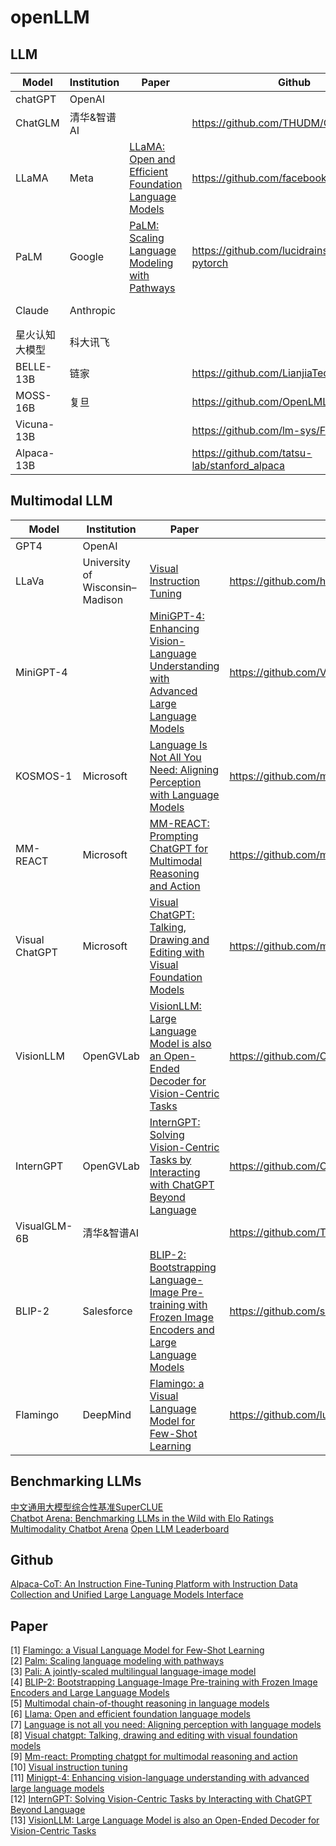 # openLLM

## LLM
| Model | Institution | Paper | Github | Demo | 
| --- | --- | --- | --- |  --- |
| chatGPT | OpenAI |  |  |  |
| ChatGLM | 清华&智谱AI |  | https://github.com/THUDM/ChatGLM-6B | https://chatglm.cn/ |
| LLaMA | Meta | [LLaMA: Open and Efficient Foundation Language Models](https://arxiv.org/abs/2302.13971v1) | https://github.com/facebookresearch/llama |  |
| PaLM | Google | [PaLM: Scaling Language Modeling with Pathways](https://arxiv.org/abs/2204.02311) | https://github.com/lucidrains/PaLM-pytorch |  |  
| Claude | Anthropic |  |  | https://www.anthropic.com/index/introducing-claude |
| 星火认知大模型 | 科大讯飞 |  |  | https://xinghuo.xfyun.cn/ |
| BELLE-13B | 链家 |  | https://github.com/LianjiaTech/BELLE |  |
| MOSS-16B | 复旦 |  | https://github.com/OpenLMLab/MOSS |  |
| Vicuna-13B |  |  | https://github.com/lm-sys/FastChat | https://chat.lmsys.org/ |
| Alpaca-13B |  |  | https://github.com/tatsu-lab/stanford_alpaca | https://alpaca-ai.ngrok.io/ |


## Multimodal LLM
| Model | Institution | Paper | Github | Demo | 
| --- | --- | --- | --- |  --- |
| GPT4 | OpenAI |  |  |  |
| LLaVa | University of Wisconsin–Madison | [Visual Instruction Tuning](https://arxiv.org/abs/2304.08485) | https://github.com/haotian-liu/LLaVA | https://llava.hliu.cc/ |
| MiniGPT-4 |  | [MiniGPT-4: Enhancing Vision-Language Understanding with Advanced Large Language Models](https://arxiv.org/abs/2304.10592) | https://github.com/Vision-CAIR/MiniGPT-4 | https://huggingface.co/spaces/Vision-CAIR/minigpt4 |
| KOSMOS-1 | Microsoft | [Language Is Not All You Need: Aligning Perception with Language Models](https://arxiv.org/abs/2302.14045) | https://github.com/microsoft/unilm |  |
| MM-REACT | Microsoft | [MM-REACT: Prompting ChatGPT for Multimodal Reasoning and Action](https://arxiv.org/abs/2303.11381) | https://github.com/microsoft/MM-REACT | https://huggingface.co/spaces/microsoft-cognitive-service/mm-react |
| Visual ChatGPT | Microsoft | [Visual ChatGPT: Talking, Drawing and Editing with Visual Foundation Models](https://arxiv.org/abs/2303.04671) | https://github.com/microsoft/visual-chatgpt |  |
| VisionLLM | OpenGVLab | [VisionLLM: Large Language Model is also an Open-Ended Decoder for Vision-Centric Tasks](https://arxiv.org/abs/2305.11175) | https://github.com/OpenGVLab/VisionLLM |  |
| InternGPT  | OpenGVLab | [InternGPT: Solving Vision-Centric Tasks by Interacting with ChatGPT Beyond Language](https://arxiv.org/abs/2305.05662) | https://github.com/OpenGVLab/InternGPT | https://igpt.opengvlab.com/ |
| VisualGLM-6B | 清华&智谱AI |  | https://github.com/THUDM/VisualGLM-6B | https://huggingface.co/spaces/lykeven/visualglm-6b |
| BLIP-2 | Salesforce | [BLIP-2: Bootstrapping Language-Image Pre-training with Frozen Image Encoders and Large Language Models](https://arxiv.org/abs/2301.12597) | https://github.com/salesforce/LAVIS/tree/main/projects/blip2 |  |
| Flamingo | DeepMind | [Flamingo: a Visual Language Model for Few-Shot Learning](https://arxiv.org/abs/2204.14198) | https://github.com/lucidrains/flamingo-pytorch |  |

## Benchmarking LLMs
[中文通用大模型综合性基准SuperCLUE](https://github.com/CLUEbenchmark/SuperCLUE) \
[Chatbot Arena: Benchmarking LLMs in the Wild with Elo Ratings](https://lmsys.org/blog/2023-05-03-arena/)
[Multimodality Chatbot Arena](http://vlarena.opengvlab.com/)
[Open LLM Leaderboard](https://huggingface.co/spaces/HuggingFaceH4/open_llm_leaderboard)

## Github
[Alpaca-CoT: An Instruction Fine-Tuning Platform with Instruction Data Collection and Unified Large Language Models Interface](https://github.com/PhoebusSi/Alpaca-CoT)

## Paper
[1] [Flamingo: a Visual Language Model for Few-Shot Learning](https://arxiv.org/abs/2204.14198) \
[2] [Palm: Scaling language modeling with pathways](https://arxiv.org/abs/2204.02311) \
[3] [Pali: A jointly-scaled multilingual language-image model](https://arxiv.org/pdf/2209.06794.pdf) \
[4] [BLIP-2: Bootstrapping Language-Image Pre-training with Frozen Image Encoders and Large Language Models](https://arxiv.org/abs/2301.12597) \
[5] [Multimodal chain-of-thought reasoning in language models](https://arxiv.org/pdf/2302.00923.pdf) \
[6] [Llama: Open and efficient foundation language models](https://arxiv.org/abs/2302.13971v1) \
[7] [Language is not all you need: Aligning perception with language models](https://arxiv.org/abs/2302.14045) \
[8] [Visual chatgpt: Talking, drawing and editing with visual foundation models](https://arxiv.org/abs/2303.04671) \
[9] [Mm-react: Prompting chatgpt for multimodal reasoning and action](https://arxiv.org/abs/2303.11381) \
[10] [Visual instruction tuning](https://arxiv.org/abs/2304.08485) \
[11] [Minigpt-4: Enhancing vision-language understanding with advanced large language models](https://arxiv.org/abs/2304.10592) \
[12] [InternGPT: Solving Vision-Centric Tasks by Interacting with ChatGPT Beyond Language](https://arxiv.org/abs/2305.05662) \
[13] [VisionLLM: Large Language Model is also an Open-Ended Decoder for Vision-Centric Tasks](https://arxiv.org/abs/2305.11175)


